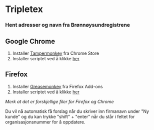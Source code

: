 [Chrome]:https://github.com/omelhus/TripletexBrreg/raw/master/Bronnoysund.user.js
[Firefox]:https://github.com/omelhus/TripletexBrreg/raw/master/Bronnoysund.Greasemonkey.user.js
[Greasemonkey]:https://addons.mozilla.org/en-US/firefox/addon/greasemonkey/
[Tampermonkey]:https://chrome.google.com/webstore/detail/tampermonkey/dhdgffkkebhmkfjojejmpbldmpobfkfo?hl=en

# Tripletex 
### Hent adresser og navn fra Brønnøysundregistrene

## Google Chrome
1. Installer [Tampermonkey][Tampermonkey] fra Chrome Store
2. Installer scriptet ved å klikke [her][Chrome]

## Firefox
1. Installer [Greasemonkey][Greasemonkey] fra Firefox Add-ons
2. Installer scriptet ved å klikke [her][Firefox]

_Merk at det er forskjellige filer for Firefox og Chrome_

Du vil nå automatisk få forslag når du skriver inn firmanavn under "Ny kunde" og du kan trykke "shift" + "enter" 
når du står i feltet for organisasjonsnummer for å oppdatere.
